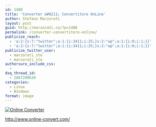 ```yaml
---
id: 1488
title: 'Converter &#8211; Convertitore OnLine'
author: Stefano Marzorati
layout: post
guid: http://marzorati.co/?p=1488
permalink: /converter-convertitore-online/
publicize_reach:
  - 'a:2:{s:7:"twitter";a:1:{i:3411;i:25;}s:2:"wp";a:1:{i:0;i:1;}}'
  - 'a:2:{s:7:"twitter";a:1:{i:3411;i:25;}s:2:"wp";a:1:{i:0;i:1;}}'
publicize_twitter_user:
  - marzorati_ste
  - marzorati_ste
authorsure_include_css:
  - 
dsq_thread_id:
  - 2867209639
categories:
  - Linux
  - Windows
format: image
---
```

[<img class="aligncenter size-full wp-image-1489" alt="Online Converter" src="http://res.cloudinary.com/marzorati-co/image/upload/v1408108009/screenshot12-12-2011-14-45-5419-03-2012-16-19-4207-02-2013-17-01-5003-04-2013-16-27-30_rjbg1a.png" />][1]

<div id="dc_vk_code" style="display:none;">
</div>

http://www.online-convert.com/

 [1]: http://www.online-convert.com/